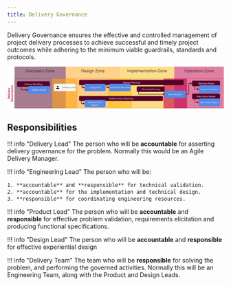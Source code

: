 ```yaml
---
title: Delivery Governance
---
```


Delivery Governance ensures the effective and controlled management of project delivery processes to achieve successful and timely project outcomes while adhering to the minimum viable guardrails, standards and protocols.

![Overview](../delivery-governance.png)



## Responsibilities

!!! info "Delivery Lead" 
    The person who will be **accountable** for asserting delivery governance for the problem. Normally this would be an Agile Delivery Manager.

!!! info "Engineering Lead" 
    The person who will be:

    1. **accountable** and **responsible** for technical validation.  
    2. **accountable** for the implementation and technical design.
    3. **responsible** for coordinating engineering resources.
   
!!! info "Product Lead" 
    The person who will be **accountable** and **responsible** for effective problem validation, requirements elicitation and producing functional specifications.

!!! info "Design Lead" 
    The person who will be **accountable** and **responsible** for effective experiential design

!!! info "Delivery Team" 
    The team who will be **responsible** for solving the problem, and performing the governed activities. Normally this will be an Engineering Team, along with the Product and Design Leads.

